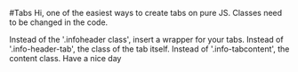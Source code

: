#Tabs
Hi, one of the easiest ways to create tabs on pure JS.
Classes need to be changed in the code. 

Instead of the '.infoheader class', insert a wrapper for your tabs.
Instead of '.info-header-tab', the class of the tab itself.
Instead of '.info-tabcontent', the content class.
Have a nice day
